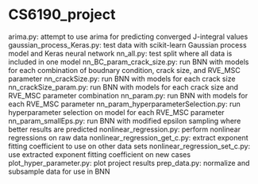 # CS6190_project

arima.py: attempt to use arima for predicting converged J-integral values
gaussian_process_Keras.py: test data with scikit-learn Gaussian process model and Keras neural network
nn_all.py: test split where all data is included in one model
nn_BC_param_crack_size.py: run BNN with models for each combination of boudnary condition, crack size, and RVE_MSC parameter
nn_crackSize.py: run BNN with models for each crack size
nn_crackSize_param.py: run BNN with models for each crack size and RVE_MSC parameter combination
nn_param.py: run BNN with models for each RVE_MSC parameter
nn_param_hyperparameterSelection.py: run hyperparameter selection on model for each RVE_MSC parameter
nn_param_smallEps.py: run BNN with modified epsilon sampling where better results are predicted
nonlinear_regression.py: perform nonlinear regressions on raw data
nonlinear_regression_get_c.py: extract exponent fitting coefficient to use on other data sets
nonlinear_regression_set_c.py: use extracted exponent fitting coefficient on new cases
plot_hyper_parameter.py: plot project results
prep_data.py: normalize and subsample data for use in BNN
